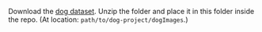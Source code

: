 Download the [dog dataset](https://s3-us-west-1.amazonaws.com/udacity-aind/dog-project/dogImages.zip).  Unzip the folder and place it in this folder inside the repo. (At location: `path/to/dog-project/dogImages`.)
